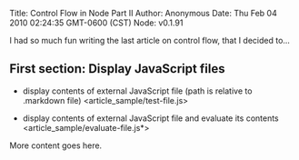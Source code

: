 Title: Control Flow in Node Part II
Author: Anonymous
Date: Thu Feb 04 2010 02:24:35 GMT-0600 (CST)
Node: v0.1.91

I had so much fun writing the last article on control flow, that I decided to...

## First section: Display JavaScript files

* display contents of external JavaScript file (path is relative to .markdown file)
<article_sample/test-file.js>

* display contents of external JavaScript file and evaluate its contents
<article_sample/evaluate-file.js*>

More content goes here.


